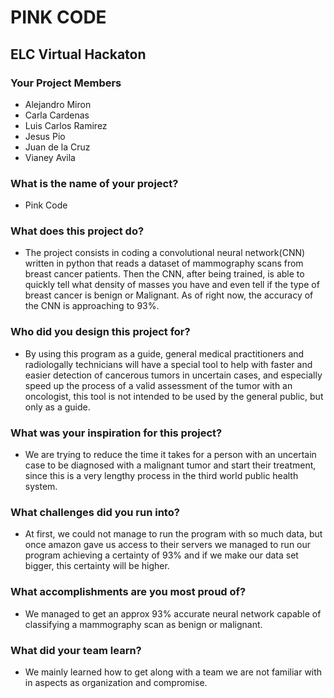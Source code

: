# PINK CODE
## ELC Virtual Hackaton



### Your Project Members

  - Alejandro Miron
  - Carla Cardenas
  - Luis Carlos Ramirez
  - Jesus Pio
  - Juan de la Cruz
  - Vianey Avila

### What is the name of your project?    

  - Pink Code
  
### What does this project do?

  - The project consists in coding a convolutional neural network(CNN) written in python that reads a dataset of mammography scans from breast cancer patients. Then the CNN, after being trained, is able to quickly tell what density of masses you have and even tell if the type of breast cancer is benign or Malignant.
As of right now, the accuracy of the CNN is approaching to 93%.

### Who did you design this project for?

  - By using this program as a guide, general medical practitioners and radiologally technicians will have a special tool to help with faster and easier detection of cancerous tumors in uncertain cases, and especially speed up the process of a valid assessment of the tumor with an oncologist, this tool is not intended to be used by the general public, but only as a guide.

### What was your inspiration for this project?

  - We are trying to reduce the time it takes for a person with an uncertain case to be diagnosed with a malignant tumor and start their treatment, since this is a very lengthy process in the third world public health system.

### What challenges did you run into?

  - At first, we could not manage to run the program with so much data, but once amazon gave us access to their servers we managed to run our program achieving a certainty of 93% and if we make our data set bigger, this certainty will be higher. 

### What accomplishments are you most proud of?

  - We managed to get an approx 93% accurate neural network capable of classifying a mammography scan as benign or malignant.

### What did your team learn?

  - We mainly learned how to get along with a team we are not familiar with in aspects as organization and compromise.

